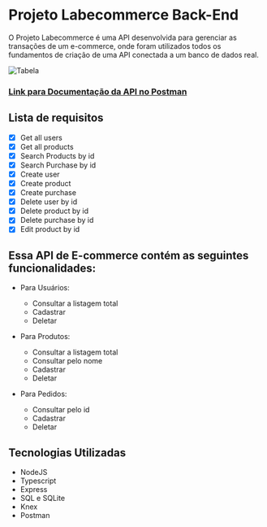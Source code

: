 # Projeto Labecommerce Back-End

O Projeto Labecommerce é uma API desenvolvida para gerenciar as transações de um e-commerce, onde foram utilizados todos os fundamentos de criação de uma API conectada a um banco de dados real.

![Tabela](https://user-images.githubusercontent.com/29845719/241974620-b446bbb0-bc9c-42d9-be04-b9ce1d605bd4.png)

### [Link para Documentação da API no Postman](https://documenter.getpostman.com/view/27670051/2s93zGzxiw)


## Lista de requisitos

- [x]  Get all users
- [x]  Get all products
- [x]  Search Products by id
- [x]  Search Purchase by id
- [x]  Create user
- [x]  Create product
- [x]  Create purchase
- [x]  Delete user by id
- [x]  Delete product by id
- [x]  Delete purchase by id
- [x]  Edit product by id

## Essa API de E-commerce contém as seguintes funcionalidades:

- Para Usuários:
    - Consultar a listagem total
    - Cadastrar
    - Deletar

- Para Produtos:
    - Consultar a listagem total
    - Consultar pelo nome
    - Cadastrar
    - Deletar

- Para Pedidos:
    - Consultar pelo id
    - Cadastrar
    - Deletar

## Tecnologias Utilizadas

- NodeJS
- Typescript
- Express
- SQL e SQLite
- Knex
- Postman
